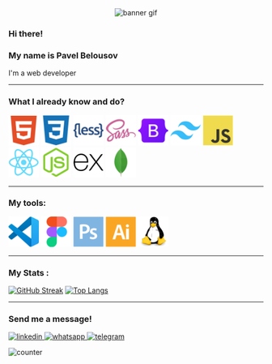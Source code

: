 <div id="banner" align="center">
  <img src="https://media.giphy.com/media/CAIgh8LKFbIciGx5Qe/giphy.gif" width="15%" alt="banner gif" />
</div>

<div id="greet">
  <h3>Hi there!</h3>
  <h3>My name is Pavel Belousov</h3>
  <p>I'm a web developer</p>
</div>

---

### What I already know and do?
<div id="technologies">
  <img src="https://github.com/devicons/devicon/blob/master/icons/html5/html5-plain.svg" alt="html" width="60" />
  <img src="https://github.com/devicons/devicon/blob/master/icons/css3/css3-plain.svg" alt="css" width="60" />
  <img src="https://github.com/devicons/devicon/blob/master/icons/less/less-plain-wordmark.svg" alt="less" width="60" />
  <img src="https://github.com/devicons/devicon/blob/master/icons/sass/sass-original.svg" alt="sass" width="60" />
  <img src="https://github.com/devicons/devicon/blob/master/icons/bootstrap/bootstrap-original.svg" alt="bootstrap" width="60" />
  <img src="https://github.com/devicons/devicon/blob/master/icons/tailwindcss/tailwindcss-plain.svg" alt="tailwind" width="60" />
  <img src="https://github.com/devicons/devicon/blob/master/icons/javascript/javascript-original.svg" alt="js" width="60" />
  <img src="https://github.com/devicons/devicon/blob/master/icons/react/react-original.svg" alt="react" width="60" />
  <img src="https://github.com/devicons/devicon/blob/master/icons/nodejs/nodejs-original.svg" alt="nodejs" width="60" />
  <img src="https://github.com/devicons/devicon/blob/master/icons/express/express-original.svg" alt="express" width="60" />
  <img src="https://github.com/devicons/devicon/blob/master/icons/mongodb/mongodb-original.svg" alt="mongodb" width="60" />
</div>

---

### My tools:
<div id="tools">
  <img src="https://github.com/devicons/devicon/blob/master/icons/vscode/vscode-original.svg" alt="vscode" width="60" />
  <img src="https://github.com/devicons/devicon/blob/master/icons/figma/figma-original.svg" alt="figma" width="60" />
  <img src="https://github.com/devicons/devicon/blob/master/icons/photoshop/photoshop-plain.svg" alt="photoshop" width="60" />
  <img src="https://github.com/devicons/devicon/blob/master/icons/illustrator/illustrator-plain.svg" alt="illustrator" width="60" />
  <img src="https://github.com/devicons/devicon/blob/master/icons/linux/linux-original.svg" alt="linux" width="60" />
</div>

---

### My Stats :
[![GitHub Streak](http://github-readme-streak-stats.herokuapp.com?user=signorpao&theme=dark&background=000000)](https://git.io/streak-stats)
[![Top Langs](https://https://github-readme-stats-ruby-one.vercel.app/api/top-langs/?username=signorpao&layout=compact&theme=vision-friendly-dark)](https://github.com/anuraghazra/github-readme-stats)

---

### Send me a message!
<p>
  <a href="https://www.linkedin.com/in/pavel-belousov-784963248/" target="_blank">
    <img src="https://img.shields.io/badge/LINKEDIN-0A66C2?logo=linkedin&logoColor=white&style=for-the=badge" alt="linkedin" />
  </a>
   <a href="https://wa.me/89969587558" target="_blank">
    <img src="https://img.shields.io/badge/WHATSAPP-25D366?logo=whatsapp&logoColor=white&style=for-the=badge" alt="whatsapp" />
  </a>
   <a href="https://telegram.me/signor_Pao" target="_blank">
    <img src="https://img.shields.io/badge/TELEGRAM-26A5E4?logo=telegram&logoColor=white&style=for-the=badge" alt="telegram" />
  </a>
</p>



<img src="https://komarev.com/ghpvc/?username=signorpao&style=flat-square&color=blue" alt="counter"/>
